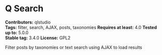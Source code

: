 # Q Search #
**Contributors:** qlstudio  
**Tags:** filter, search, AJAX, posts, taxonomies
**Requires at least:** 4.0
**Tested up to:** 5.0.0  
**Stable tag:** 3.4.0
**License:** GPL2  

Filter posts by taxonomies or text search using AJAX to load results
